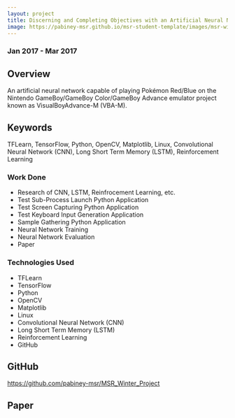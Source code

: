 ```yaml
---
layout: project
title: Discerning and Completing Objectives with an Artificial Neural Network in a Semi-Stochastic Environment
image: https://pabiney-msr.github.io/msr-student-template/images/msr-winter-project.jpg
---
```

### Jan 2017 - Mar 2017

## Overview
An artificial neural network capable of playing Pokémon Red/Blue on the Nintendo GameBoy/GameBoy Color/GameBoy Advance emulator project known as VisualBoyAdvance-M (VBA-M).

## Keywords
TFLearn, TensorFlow, Python, OpenCV, Matplotlib, Linux, Convolutional Neural Network (CNN), Long Short Term Memory (LSTM), Reinforcement Learning

### Work Done
* Research of CNN, LSTM, Reinfrocement Learning, etc.
* Test Sub-Process Launch Python Application
* Test Screen Capturing Python Application
* Test Keyboard Input Generation Application
* Sample Gathering Python Application
* Neural Network Training
* Neural Network Evaluation
* Paper

### Technologies Used
* TFLearn
* TensorFlow
* Python
* OpenCV
* Matplotlib
* Linux
* Convolutional Neural Network (CNN)
* Long Short Term Memory (LSTM)
* Reinforcement Learning
* GitHub

## GitHub
https://github.com/pabiney-msr/MSR_Winter_Project

## Paper
